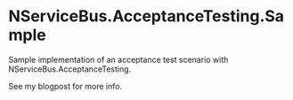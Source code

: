 NServiceBus.AcceptanceTesting.Sample
====================================

Sample implementation of an acceptance test scenario with NServiceBus.AcceptanceTesting.

See my blogpost for more info.
